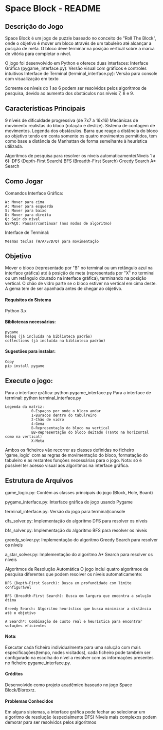 # Space Block - README

## Descrição do Jogo
Space Block é um jogo de puzzle baseado no conceito de "Roll The Block", onde o objetivo é mover um bloco através de um tabuleiro até alcançar a posição de meta. O bloco deve terminar na posição vertical sobre a marca de vitória para completar o nível.

O jogo foi desenvolvido em Python e oferece duas interfaces:
    Interface Gráfica (pygame_interface.py): Versão visual com gráficos e controles intuitivos
    Interface de Terminal (terminal_interface.py): Versão para console com visualização em texto

Somente os níveis do 1 ao 6 podem ser resolvidos pelos algoritmos de pesquisa, devido ao aumento dos obstáculos nos níveis 7, 8 e 9.

## Características Principais
9 níveis de dificuldade progressiva (de 7x7 a 16x16)
Mecânicas de movimento realistas do bloco (rotação e deslize).
Sistema de contagem de movimentos.
Legenda dos obstáculos.
Barra que reage a distância do bloco ao objetivo tendo em conta somente os quatro movimentos permitidos, tem como base a distância de Manhattan de forma semelhante à heuristica utilizada.

Algoritmos de pesquisa para resolver os níveis automaticamente(Niveis 1 a 6):
    DFS (Depth-First Search)
    BFS (Breadth-First Search)
    Greedy Search
    A* Search

## Como Jogar
Comandos
Interface Gráfica:

    W: Mover para cima
    A: Mover para esquerda
    S: Mover para baixo
    D: Mover para direita
    Q: Sair do nível
    ESPAÇO: Pausar/continuar (nos modos de algoritmo)

Interface de Terminal:

    Mesmas teclas (W/A/S/D/Q) para movimentação

## Objetivo
Mover o bloco (representado por "B" no terminal ou um retângulo azul na interface gráfica) até à posição de meta (representada por "X" no terminal ou um retângulo dourado na interface gráfica), terminando na posição vertical. O chão de vidro parte se o bloco estiver na vertical em cima deste. A gema tem de ser apanhada antes de chegar ao objetivo.

#### Requisitos do Sistema
Python 3.x

#### Bibliotecas necessárias:

    pygame
    heapq (já incluída na biblioteca padrão)
    collections (já incluída na biblioteca padrão)

#### Sugestões para instalar:
    Copy
    pip install pygame

## Execute o jogo:

Para a interface gráfica:
    python pygame_interface.py
Para a interface de terminal:
    python terminal_interface.py

    Legenda da matriz: 	
                0-Espaços por onde o bloco andar
				1-Buracos dentro do tabulreiro
                2-Chão de vidro
                4-Gema
				B-Representação do bloco na vertical
				BB-Representação do bloco deitado (Tanto na horizontal como na vertical)
                X-Meta

Ambos os ficheiros vão recorrer as classes definidas no ficheiro 'game_logic' com as regras de movimentação do bloco, formatação do tabuleiro e as restantes funções necessárias para o jogo. Nota: só é possível ter acesso visual aos algoritmos na interface gráfica.

## Estrutura de Arquivos
game_logic.py: Contém as classes principais do jogo (Block, Hole, Board)

pygame_interface.py: Interface gráfica do jogo usando Pygame

terminal_interface.py: Versão do jogo para terminal/console

dfs_solver.py: Implementação do algoritmo DFS para resolver os níveis

bfs_solver.py: Implementação do algoritmo BFS para resolver os níveis

greedy_solver.py: Implementação do algoritmo Greedy Search para resolver os níveis

a_star_solver.py: Implementação do algoritmo A* Search para resolver os níveis

Algoritmos de Resolução Automática
O jogo inclui quatro algoritmos de pesquisa diferentes que podem resolver os níveis automaticamente:

    DFS (Depth-First Search): Busca em profundidade com limite configurável

    BFS (Breadth-First Search): Busca em largura que encontra a solução ótima

    Greedy Search: Algoritmo heurístico que busca minimizar a distância até o objetivo

    A Search*: Combinação de custo real e heurística para encontrar soluções eficientes

#### Nota: 
Executar cada ficheiro individualmente para uma solução com mais especificações(tempo, nodes visitados), cada ficheiro pode também ser configurado na escolha do nível a resolver com as informações presentes no ficheiro pygame_interface.py.

#### Créditos
Desenvolvido como projeto acadêmico baseado no jogo Space Block/Bloroxrz.

#### Problemas Conhecidos
 Em alguns sistemas, a interface gráfica pode fechar ao selecionar um algoritmo de resolução (especialmente DFS)
    Níveis mais complexos podem demorar para ser resolvidos pelos algoritmos
